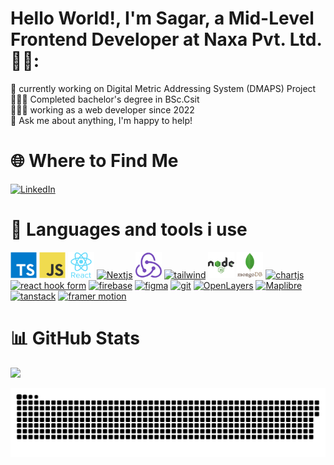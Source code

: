 # Hello World!, I'm Sagar, a Mid-Level Frontend Developer at Naxa Pvt. Ltd. 👋🏼:

🛜 currently working on Digital Metric Addressing System (DMAPS) Project<br>👨🏼‍🎓 Completed bachelor's degree in BSc.Csit<br>👨🏼‍💻 working as a web developer since 2022 <br> 💬 Ask me about anything, I'm happy to help!

# 🌐 Where to Find Me

[![LinkedIn](https://img.shields.io/badge/LinkedIn-%230077B5.svg?logo=linkedin&logoColor=white)](https://www.linkedin.com/in/sagar-chand/)

# 🚀 Languages and tools i use

<p><a target="_blank" href="https://raw.githubusercontent.com/devicons/devicon/master/icons/typescript/typescript-original.svg" style="display: inline-block;"><img src="https://raw.githubusercontent.com/devicons/devicon/master/icons/typescript/typescript-original.svg" alt="typescript" width="42" height="42" /></a>
<a target="_blank" href="https://raw.githubusercontent.com/devicons/devicon/master/icons/javascript/javascript-original.svg" style="display: inline-block;"><img src="https://raw.githubusercontent.com/devicons/devicon/master/icons/javascript/javascript-original.svg" alt="javascript" width="42" height="42" /></a>
<a target="_blank" href="https://raw.githubusercontent.com/devicons/devicon/master/icons/react/react-original-wordmark.svg" style="display: inline-block;"><img src="https://raw.githubusercontent.com/devicons/devicon/master/icons/react/react-original-wordmark.svg" alt="react" width="42" height="42" /></a>
<a target="_blank" href="https://images-cdn.openxcell.com/wp-content/uploads/2024/07/24154156/dango-inner-2.webp" style="display: inline-block;"><img src="https://images-cdn.openxcell.com/wp-content/uploads/2024/07/24154156/dango-inner-2.webp" alt="Nextjs" width="42" height="42" /></a>
<a target="_blank" href="https://raw.githubusercontent.com/devicons/devicon/master/icons/redux/redux-original.svg" style="display: inline-block;"><img src="https://raw.githubusercontent.com/devicons/devicon/master/icons/redux/redux-original.svg" alt="redux" width="42" height="42" /></a>
<a target="_blank" href="https://www.vectorlogo.zone/logos/tailwindcss/tailwindcss-icon.svg" style="display: inline-block;"><img src="https://www.vectorlogo.zone/logos/tailwindcss/tailwindcss-icon.svg" alt="tailwind" width="42" height="42" /></a>
<a target="_blank" href="https://raw.githubusercontent.com/devicons/devicon/master/icons/nodejs/nodejs-original-wordmark.svg" style="display: inline-block;"><img src="https://raw.githubusercontent.com/devicons/devicon/master/icons/nodejs/nodejs-original-wordmark.svg" alt="nodejs" width="42" height="42" /></a>
<a target="_blank" href="https://raw.githubusercontent.com/devicons/devicon/master/icons/mongodb/mongodb-original-wordmark.svg" style="display: inline-block;"><img src="https://raw.githubusercontent.com/devicons/devicon/master/icons/mongodb/mongodb-original-wordmark.svg" alt="mongodb" width="42" height="42" /></a>
<a target="_blank" href="https://www.chartjs.org/media/logo-title.svg" style="display: inline-block;"><img src="https://www.chartjs.org/media/logo-title.svg" alt="chartjs" width="42" height="42" /></a>
<a target="_blank" href="https://ia803201.us.archive.org/30/items/github.com-react-hook-form-react-hook-form_-_2020-09-16_11-14-19/cover.jpg" style="display: inline-block;"><img src="https://ia803201.us.archive.org/30/items/github.com-react-hook-form-react-hook-form_-_2020-09-16_11-14-19/cover.jpg" alt="react hook form" width="42" height="42" /></a>
<a target="_blank" href="https://www.vectorlogo.zone/logos/firebase/firebase-icon.svg" style="display: inline-block;"><img src="https://www.vectorlogo.zone/logos/firebase/firebase-icon.svg" alt="firebase" width="42" height="42" /></a>
<a target="_blank" href="https://www.vectorlogo.zone/logos/figma/figma-icon.svg" style="display: inline-block;"><img src="https://www.vectorlogo.zone/logos/figma/figma-icon.svg" alt="figma" width="42" height="42" /></a>
<a target="_blank" href="https://www.vectorlogo.zone/logos/git-scm/git-scm-icon.svg" style="display: inline-block;"><img src="https://www.vectorlogo.zone/logos/git-scm/git-scm-icon.svg" alt="git" width="42" height="42" /></a>
<a target="_blank" href="https://openlayers.org/theme/img/logo-dark.svg" style="display: inline-block;"><img src="https://openlayers.org/theme/img/logo-dark.svg" alt="OpenLayers" width="42" height="42" /></a>
<a target="_blank" href="https://maplibre.org/maplibre-gl-js/docs/assets/logo.svg" style="display: inline-block;"><img src="https://maplibre.org/maplibre-gl-js/docs/assets/logo.svg" alt="Maplibre" width="42" height="42" /></a>
<a target="_blank" href="https://tanstack.com/_build/assets/logo-color-100w-lPbOTx1K.png" style="display: inline-block;"><img src="https://tanstack.com/_build/assets/logo-color-100w-lPbOTx1K.png" alt="tanstack" width="42" height="42" /></a>
<a target="_blank" href="https://cdn.iconscout.com/icon/free/png-512/free-framer-logo-icon-download-in-svg-png-gif-file-formats--technology-social-media-vol-3-pack-logos-icons-2944880.png?f=webp&w=512" style="display: inline-block;"><img src="https://cdn.iconscout.com/icon/free/png-512/free-framer-logo-icon-download-in-svg-png-gif-file-formats--technology-social-media-vol-3-pack-logos-icons-2944880.png?f=webp&w=512" alt="framer motion" width="42" height="42" /></a>
</p>

# 📊 GitHub Stats

![](https://github-readme-streak-stats.herokuapp.com/?user=developer123sagar&theme=shadow-purple&hide_border=false)

<picture>
  <source media="(prefers-color-scheme: dark)" srcset="https://raw.githubusercontent.com/developer123sagar/developer123sagar/output/github-snake-dark.svg" />
  <source media="(prefers-color-scheme: light)" srcset="https://raw.githubusercontent.com/developer123sagar/developer123sagar/output/github-snake.svg" />
  <img alt="github-snake" src="https://raw.githubusercontent.com/developer123sagar/developer123sagar/output/github-snake.svg" />
</picture>
